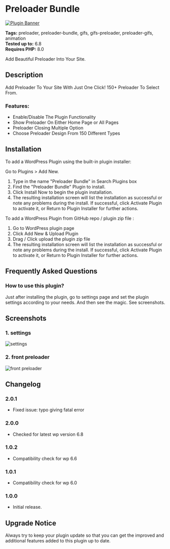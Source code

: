 # Preloader Bundle

[![Plugin Banner](https://ps.w.org/preloader-bundle/assets/banner-772x250.png)](https://wordpress.org/plugins/preloader-bundle/)

**Tags:** preloader, preloader-bundle, gifs, gifs-preloader, preloader-gifs, animation \
**Tested up to:** 6.8 \
**Requires PHP:** 8.0

Add Beautiful Preloader Into Your Site.

## Description

Add Preloader To Your Site With Just One Click! 150+ Preloader To Select From.

### Features:

- Enable/Disable The Plugin Functionality
- Show Preloader On Either Home Page or All Pages
- Preloader Closing Multiple Option
- Choose Preloader Design From 150 Different Types

## Installation

To add a WordPress Plugin using the built-in plugin installer:

Go to Plugins > Add New.

1. Type in the name "Preloader Bundle" in Search Plugins box
2. Find the "Preloader Bundle" Plugin to install.
3. Click Install Now to begin the plugin installation.
4. The resulting installation screen will list the installation as successful or note any problems during the install.
If successful, click Activate Plugin to activate it, or Return to Plugin Installer for further actions.

To add a WordPress Plugin from GitHub repo / plugin zip file :
1. Go to WordPress plugin page
2. Click Add New & Upload Plugin
3. Drag / Click upload the plugin zip file
4. The resulting installation screen will list the installation as successful or note any problems during the install.
If successful, click Activate Plugin to activate it, or Return to Plugin Installer for further actions.

## Frequently Asked Questions

### How to use this plugin?

Just after installing the plugin, go to settings page and set the plugin settings according to your needs. And then see the magic. See screenshots.

## Screenshots

### 1. settings

![settings](https://ps.w.org/preloader-bundle/assets/screenshot-1.png)

### 2. front preloader

![front preloader](https://ps.w.org/preloader-bundle/assets/screenshot-2.png)

## Changelog

### 2.0.1
* Fixed issue: typo giving fatal error

### 2.0.0
- Checked for latest wp version 6.8

### 1.0.2
- Compatibility check for wp 6.6

### 1.0.1

- Compatibility check for wp 6.0
### 1.0.0

- Initial release.

## Upgrade Notice

Always try to keep your plugin update so that you can get the improved and additional features added to this plugin up to date.